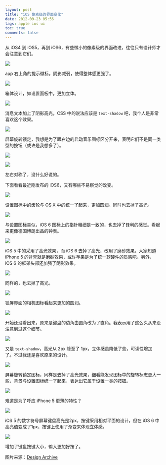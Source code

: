 ```yaml
---
layout: post
title: "iOS 像素级的界面变化"
date: 2012-09-23 05:56
tags: apple ios ui
toc: true
comments: false
---
```


从 iOS4 到 iOS5，再到 iOS6，有些微小的像素级的界面改进，往往只有设计师才会注意到它们。

![](http://i93.photobucket.com/albums/l57/ShakeSpace/vm_01_iconbadge_zps013f3e6e.jpg)

app 右上角的提示徽标，阴影减弱，使得整体感更强了。

![](http://i93.photobucket.com/albums/l57/ShakeSpace/vm_02_boxdesign_zps14f7570a.jpg)

箱体设计，如设置面板中，更加立体。

![](http://i93.photobucket.com/albums/l57/ShakeSpace/vm_04_messagetext_zps78c83a0b.jpg)

消息文本加上了阴影高光，CSS 中的说法应该是 `text-shadow` 吧，我个人是非常喜欢这个效果。

![](http://i93.photobucket.com/albums/l57/ShakeSpace/vm_03_rotatelock_zpscd7d4dbf.jpg)

屏幕旋转锁定，我想是为了跟右边的启动音乐图标区分开来，表明它们不是同一类型的按钮（或许是我想多了）。

![](http://i93.photobucket.com/albums/l57/ShakeSpace/vm_05_homeicon_zpsca574807.jpg)

![](http://i93.photobucket.com/albums/l57/ShakeSpace/vm_05_homeicon2_zps97206dd3.jpg)

左右对称了，没什么好说的。

下面看看最近刚发布的 iOS6，又有哪些不易察觉的改变。

![](http://i93.photobucket.com/albums/l57/ShakeSpace/__setting_zps190c9226.jpg)

设置图标中的齿轮与 OS X 中的统一了起来，更加圆润。同时也去掉了高光。

![](http://i93.photobucket.com/albums/l57/ShakeSpace/__clock_zps9b6d99ff.jpg)

与设置图标类似，iOS 6 图标上的指针粗细是一致的，也去掉了锋利的感觉。看起来更像德国博朗出品的钟表。

![](http://i93.photobucket.com/albums/l57/ShakeSpace/__header_zps900803ec.jpg)

iOS 5 中的采用了高光效果，而 iOS 6 去掉了高光，改用了磨砂效果。大家知道 iPhone 5 的背壳就是磨砂效果，或许苹果是为了统一软硬件的质感吧。另外，iOS 6 的框架头部还加强了阴影效果。

![](http://i93.photobucket.com/albums/l57/ShakeSpace/__actionsheet_zpsf2c5f1dd.jpg)

同样的，也去掉了高光。

![](http://i93.photobucket.com/albums/l57/ShakeSpace/__camera_zpseddab197.jpg)

锁屏界面的相机图标看起来更加的圆润。

![](http://i93.photobucket.com/albums/l57/ShakeSpace/__corner_zps3de29696.jpg)

开始还没看出来，原来是键盘的边角由圆角改为了直角。我表示用了这么久从来没注意到过这个细节。

![](http://i93.photobucket.com/albums/l57/ShakeSpace/__message_zpsd7b4f829.jpg)

又是 `text-shadow`，高光从 2px 降至了 1px，立体感虽降低了些，可读性增加了。不过我还是喜欢原来的设计。

![](http://i93.photobucket.com/albums/l57/ShakeSpace/__rotate_lock_zps20117574.jpg)

屏幕旋转锁定图标，同样是去掉了高光效果，细看能发现图标中的旋转标志更大一些，背景与设置图标统一了起来，表达出它属于设置一类的按钮。

![](http://i93.photobucket.com/albums/l57/ShakeSpace/__serachbar_zpse36addbf.jpg)

难道是为了呼应 iPhone 5 更薄的特性？

![](http://i93.photobucket.com/albums/l57/ShakeSpace/__keyboard_zps03f2a3f8.jpg)

iOS 5 的数字符号屏幕键盘高光是2px，按键采用相对平面的设计，但在 iOS 6 中高亮值变成了1px，按键上使用了渐变来体现立体感。

![](http://i93.photobucket.com/albums/l57/ShakeSpace/__key_pitch_zpsb52122ad.jpg)

增加了键盘按键大小，输入更加好按了。

图片来源：[Design Archive](http://stam-design-stam.blogspot.jp)
